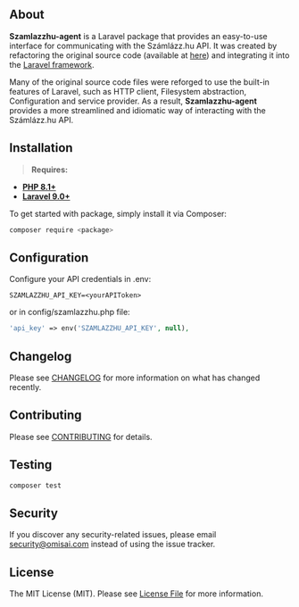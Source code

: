 <!-- TODO: add badges after package got released on Packagist -->
<!-- Badges using https://poser.pugx.org/ -->

## About

**Szamlazzhu-agent** is a Laravel package that provides an easy-to-use interface for communicating with the Számlázz.hu API. It was created by refactoring the original source code (available at [here](https://docs.szamlazz.hu/#php-api/)) and integrating it into the [Laravel framework](https://laravel.com/).

Many of the original source code files were reforged to use the built-in features of Laravel, such as HTTP client, Filesystem abstraction, Configuration and service provider. As a result, **Szamlazzhu-agent** provides a more streamlined and idiomatic way of interacting with the Számlázz.hu API.

## Installation

> **Requires:**
- **[PHP 8.1+](https://php.net/releases/)**
- **[Laravel 9.0+](https://github.com/laravel/laravel)**

To get started with package, simply install it via Composer:

<!-- TODO: update after package got released on Packagist -->
``` bash
composer require <package>
```


## Configuration

Configure your API credentials in .env:

``` env
SZAMLAZZHU_API_KEY=<yourAPIToken>
```

or in config/szamlazzhu.php file:

``` php
'api_key' => env('SZAMLAZZHU_API_KEY', null),
```

## Changelog

Please see [CHANGELOG](CHANGELOG.md) for more information on what has changed recently.

## Contributing

Please see [CONTRIBUTING](CONTRIBUTING.md) for details.

## Testing

``` bash
composer test
```


## Security

If you discover any security-related issues, please email [security@omisai.com](mailto:security@omisai.com) instead of using the issue tracker.


## License

The MIT License (MIT). Please see [License File](LICENSE.md) for more information.